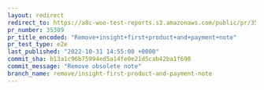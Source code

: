 ```yaml
---
layout: redirect
redirect_to: https://a8c-woo-test-reports.s3.amazonaws.com/public/pr/35309/e2e/index.html
pr_number: 35309
pr_title_encoded: "Remove+insight+first+product+and+payment+note"
pr_test_type: e2e
last_published: "2022-10-31 14:55:08 +0000"
commit_sha: b13a1c96b75994ed5a14fe0e21d5cab42ba1f698
commit_message: "Remove obsolete note"
branch_name: remove/insight-first-product-and-payment-note
---
```

